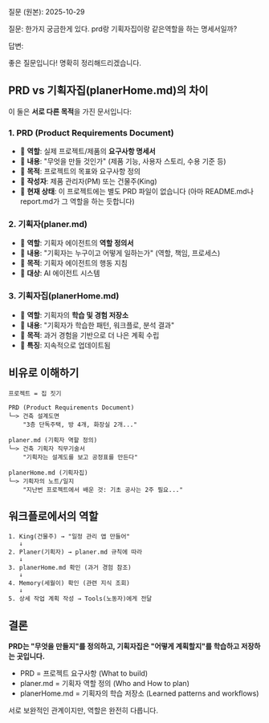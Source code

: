 질문 (원본):
2025-10-29

질문: 한가지 궁금한게 있다. prd랑 기획자집이랑 같은역할을 하는 명세서일까?

답변:

좋은 질문입니다! 명확히 정리해드리겠습니다.

## PRD vs 기획자집(planerHome.md)의 차이

이 둘은 **서로 다른 목적**을 가진 문서입니다:

### 1. **PRD (Product Requirements Document)** 
- 📝 **역할**: 실제 프로젝트/제품의 **요구사항 명세서**
- 📌 **내용**: "무엇을 만들 것인가" (제품 기능, 사용자 스토리, 수용 기준 등)
- 🎯 **목적**: 프로젝트의 목표와 요구사항 정의
- 👤 **작성자**: 제품 관리자(PM) 또는 건물주(King)
- 📍 **현재 상태**: 이 프로젝트에는 별도 PRD 파일이 없습니다 (아마 README.md나 report.md가 그 역할을 하는 듯합니다)

### 2. **기획자(planer.md)** 
- 📝 **역할**: 기획자 에이전트의 **역할 정의서**
- 📌 **내용**: "기획자는 누구이고 어떻게 일하는가" (역할, 책임, 프로세스)
- 🎯 **목적**: 기획자 에이전트의 행동 지침
- 👤 **대상**: AI 에이전트 시스템

### 3. **기획자집(planerHome.md)**
- 📝 **역할**: 기획자의 **학습 및 경험 저장소**
- 📌 **내용**: "기획자가 학습한 패턴, 워크플로, 분석 결과"
- 🎯 **목적**: 과거 경험을 기반으로 더 나은 계획 수립
- 🔄 **특징**: 지속적으로 업데이트됨

## 비유로 이해하기

```
프로젝트 = 집 짓기

PRD (Product Requirements Document)
└─> 건축 설계도면
    "3층 단독주택, 방 4개, 화장실 2개..."

planer.md (기획자 역할 정의)
└─> 건축 기획자 직무기술서
    "기획자는 설계도를 보고 공정표를 만든다"

planerHome.md (기획자집)
└─> 기획자의 노트/일지
    "지난번 프로젝트에서 배운 것: 기초 공사는 2주 필요..."
```

## 워크플로에서의 역할

```
1. King(건물주) → "일정 관리 앱 만들어" 
   ↓
2. Planer(기획자) → planer.md 규칙에 따라
   ↓
3. planerHome.md 확인 (과거 경험 참조)
   ↓
4. Memory(세월이) 확인 (관련 지식 조회)
   ↓
5. 상세 작업 계획 작성 → Tools(노동자)에게 전달
```

## 결론

**PRD는 "무엇을 만들지"를 정의하고, 기획자집은 "어떻게 계획할지"를 학습하고 저장하는 곳입니다.** 

- PRD = 프로젝트 요구사항 (What to build)
- planer.md = 기획자 역할 정의 (Who and How to plan)
- planerHome.md = 기획자의 학습 저장소 (Learned patterns and workflows)

서로 보완적인 관계이지만, 역할은 완전히 다릅니다.

